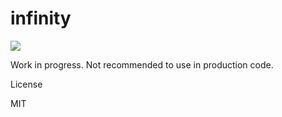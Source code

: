 # infinity

[![](https://jitpack.io/v/thefuntasty/infinity.svg)](https://jitpack.io/#thefuntasty/infinity)

Work in progress. Not recommended to use in production code.

License

MIT